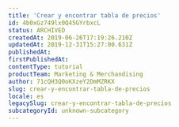 ```yaml
---
title: 'Crear y encontrar tabla de precios'
id: 4b0xGz749lx0Q45GYrbxcL
status: ARCHIVED
createdAt: 2019-06-26T17:19:26.210Z
updatedAt: 2019-12-31T15:27:00.631Z
publishedAt: 
firstPublishedAt: 
contentType: tutorial
productTeam: Marketing & Merchandising
author: 71cQH3Q0oKXzeY2DmMZRKX
slug: crear-y-encontrar-tabla-de-precios
locale: es
legacySlug: crear-y-encontrar-tabla-de-precios
subcategoryId: unknown-subcategory
---
```



